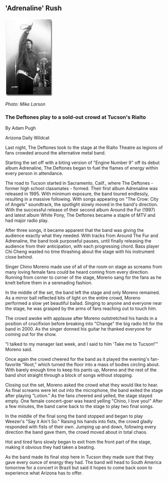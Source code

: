  ## 'Adrenaline' Rush

<img src="/images/deftones_mike_larson.gif" alt="Deftones lead singer Chino Moreno" width="150">

*Photo: Mike Larson*

### The Deftones play to a sold-out crowd at Tucson's Rialto
By Adam Pugh

Arizona Daily Wildcat

Last night, The Deftones took to the stage at the Rialto Theatre as legions of fans crowded around the alternative metal band.

Starting the set off with a biting version of "Engine Number 9" off its debut album Adrenaline, The Deftones began to fuel the flames of energy within every person in attendance.

The road to Tucson started in Sacramento, Calif., where The Deftones - former high school classmates - formed. Their first album Adrenaline was released in 1995. With minimum exposure, the band toured endlessly, resulting in a massive following. With songs appearing on "The Crow: City of Angels" soundtrack, the spotlight slowly moved in the band's direction. With the successful release of their second album Around the Fur (1997) and latest album White Pony, The Deftones became a staple of MTV and had major radio play.

After three songs, it became apparent that the band was giving the audience exactly what they needed. With tracks from Around The Fur and Adrenaline, the band took purposeful pauses, until finally releasing the audience from their anticipation, with each progressing chord. Bass player Chi Cheng wasted no time thrashing about the stage with his instrument close behind.

Singer Chino Moreno made use of all of the room on stage as screams from many loving female fans could be heard coming from every direction. Running from corner to corner of the stage, Moreno sang for the fans as he knelt before them in a serenading fashion.

In the middle of the set, the band left the stage and only Moreno remained. As a mirror ball reflected bits of light on the entire crowd, Moreno performed a slow yet beautiful ballad. Singing to anyone and everyone near the stage, he was grasped by the arms of fans reaching out to touch him.

The crowd awoke with applause after Moreno outstretched his hands in a position of crucifixion before breaking into "Change" the big radio hit for the band in 2000. As the singer donned his guitar he thanked everyone for coming out for the show.

"I talked to my manager last week, and I said to him 'Take me to Tucson!'" Moreno said.

Once again the crowd cheered for the band as it played the evening's fan-favorite "Root," which turned the floor into a mass of bodies circling about. With barely enough time to keep his pants up, Moreno and the rest of the band shot straight through a block of songs without stopping.

Closing out the set, Moreno asked the crowd what they would like to hear. As final screams were let out into the microphone, the band exited the stage after playing "Lotion." As the fans cheered and yelled, the stage stayed empty. One female concert-goer was heard yelling "Chino, I love you!" After a few minutes, the band came back to the stage to play two final songs.

In the middle of the final song the band stopped and began to play Weezer's "Say it Ain't So." Raising his hands into fists, the crowd gladly responded with fists of their own. Jumping up and down, following every direction the band gave them, the crowd moved about in total chaos.

Hot and tired fans slowly began to exit from the front part of the stage, making it obvious they had taken a beating.

As the band made its final stop here in Tucson they made sure that they gave every ounce of energy they had. The band will head to South America tomorrow for a concert in Brazil but said it hopes to come back soon to experience what Arizona has to offer.
